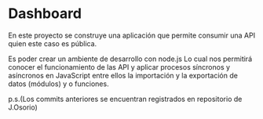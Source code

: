 # Dashboard

En este proyecto se construye una aplicación que permite consumir una API quien este caso es pública.

Es poder crear un ambiente de desarrollo con node.js Lo cual nos permitirá conocer el funcionamiento de las API y aplicar procesos síncronos y asíncronos en JavaScript entre ellos la importación y la exportación de datos (módulos) y o funciones.

p.s.(Los commits anteriores se encuentran registrados en repositorio de J.Osorio)
